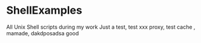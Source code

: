 # ShellExamples
All Unix Shell scripts during my work
Just a test, test xxx
proxy, test cache , mamade, dakdposadsa
good
